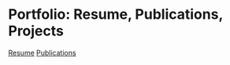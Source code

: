 # Portfolio: Resume, Publications, Projects

[Resume](/files/StallingsCasson_Resume_2022.04.12.docx)
[Publications](publications.md)